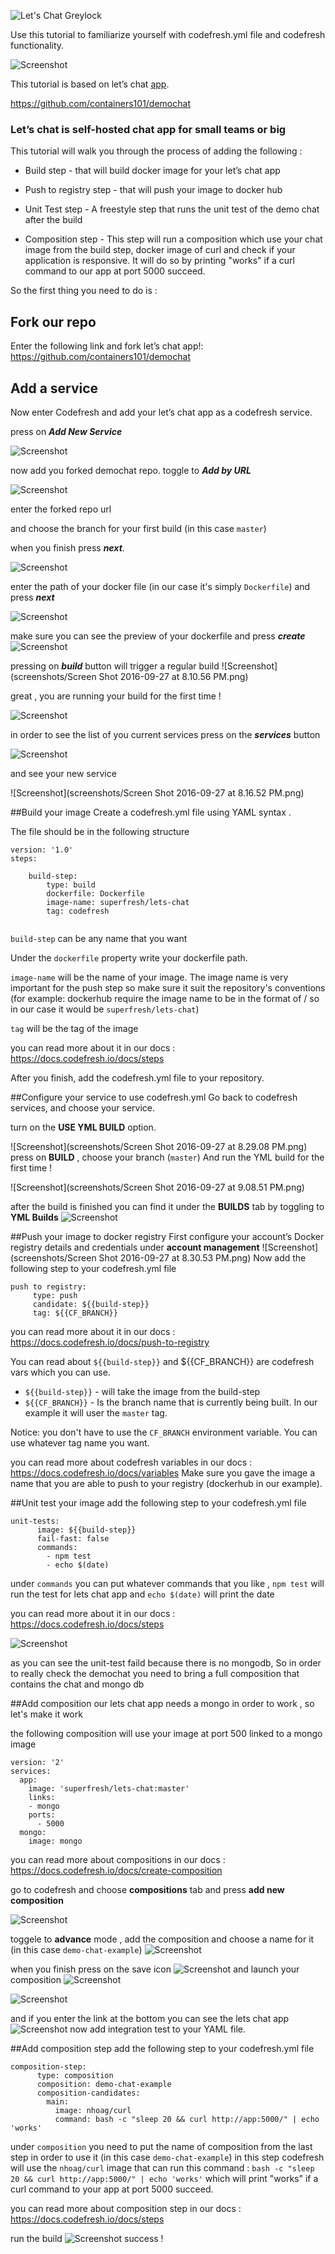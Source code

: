 ![Let's Chat Greylock](http://i.imgur.com/0a3l5VF.png)


Use this tutorial to familiarize yourself with codefresh.yml file and codefresh functionality.

![Screenshot](http://i.imgur.com/C4uMD67.png)


This tutorial is based on let’s chat [app].

https://github.com/containers101/demochat

### Let’s chat is self-hosted chat app for small teams or big

This tutorial will walk you through the process of adding the following :


* Build step - that will build docker image for your let’s chat app

* Push to registry step - that will push your image to docker hub

* Unit Test step - A freestyle step that runs the unit test of the demo chat after the build 

* Composition step - This step will run a composition which use your chat image from the build step, docker image of curl 
and check if your application is responsive. It will do so by printing "works" if a curl command to our app at port 5000 succeed.  

So the first thing you need to do is :

## Fork our repo  

Enter the following link and fork let’s chat app!: https://github.com/containers101/demochat


## Add a service
Now enter Codefresh and add your let’s chat app as a codefresh service.

press on ___Add New Service___

![Screenshot](http://i.imgur.com/2tGNxQu.png)


now add you forked demochat repo.
toggle to ___Add by URL___

![Screenshot](screenshots/2016-09-28_1522.png)

enter the forked repo url 

and choose the branch for your first build (in this case ```master```)


when you finish press ___next___.

![Screenshot](screenshots/2016-09-28_1536.png)

enter the path of your docker file (in our case it's simply ```Dockerfile```)
and press ___next___


![Screenshot](screenshots/2016-09-28_1639.png)

make sure you can see the preview of your dockerfile
and press ___create___
![Screenshot](screenshots/2016-09-28_1641.png)

pressing on ___build___  button will trigger a regular build 
![Screenshot](screenshots/Screen Shot 2016-09-27 at 8.10.56 PM.png)

great , you  are running  your build for the first time !


![Screenshot](screenshots/2016-09-29_15-27-53.png)


in order to see the list of you current services press on the ___services___ button

![Screenshot](screenshots/2016-09-29_1729.png)


and see your new service

![Screenshot](screenshots/Screen Shot 2016-09-27 at 8.16.52 PM.png)



##Build your image
Create a codefresh.yml file using YAML syntax .

The file should be in the following structure
```
version: '1.0'
steps:

    build-step:
        type: build
        dockerfile: Dockerfile
        image-name: superfresh/lets-chat
        tag: codefresh
     
 ```

```build-step``` can be any name that you want    

Under the ```dockerfile``` property write your dockerfile path.

```image-name``` will be the name of your image. The image name is very important for the push step so make sure it suit the repository's conventions (for example: dockerhub require the image name to be in the format of <user name>/<image name> so in our case it would be ```superfresh/lets-chat```)

```tag``` will be the tag of the image

you can read more about it in our docs :
https://docs.codefresh.io/docs/steps

After you finish, add the codefresh.yml file to your repository.

##Configure your service to use codefresh.yml
Go back to codefresh services, and choose your service. 
 
turn on the __USE YML BUILD__ option. 

![Screenshot](screenshots/Screen Shot 2016-09-27 at 8.29.08 PM.png)
press on __BUILD__ , choose your branch (```master```)
And run the YML build for the first time !


![Screenshot](screenshots/Screen Shot 2016-09-27 at 9.08.51 PM.png)

after the build is finished you can find it under the  __BUILDS__ tab by toggling to  __YML Builds__
![Screenshot](screenshots/2016-09-28_1852.png)

##Push your image to docker registry
First configure your account’s Docker registry details and credentials 
under __account management__
![Screenshot](screenshots/Screen Shot 2016-09-27 at 8.30.53 PM.png)
Now add the following step to your codefresh.yml file
```
push to registry:
     type: push
     candidate: ${{build-step}}
     tag: ${{CF_BRANCH}}
```

you can read more about it in our docs :
https://docs.codefresh.io/docs/push-to-registry

You can read about 
```${{build-step}}``` and ${{CF_BRANCH}} are codefresh vars which you can use.

* ```${{build-step}}``` - will take the image from the build-step
* ```${{CF_BRANCH}}``` - Is the branch name that is currently being built. In our example it will user the ```master``` tag. 

Notice: you don't have to use the ```CF_BRANCH``` environment variable. You can use whatever tag name you want.

you can read more about codefresh variables in our docs : 
 https://docs.codefresh.io/docs/variables
Make sure you gave the image a name that you are able to push to your registry (dockerhub in our example).

##Unit test your image
add the following step to your codefresh.yml file
```
unit-tests:
      image: ${{build-step}}
      fail-fast: false
      commands:
        - npm test
        - echo $(date)
```        
under ```commands```  you can put whatever commands that you like , ```npm test``` will run the 
test for lets chat app and ```echo $(date)``` will print the date
 
you can read more about it in our docs :
 https://docs.codefresh.io/docs/steps

![Screenshot](screenshots/2016-09-29_1539.png)
 
as you can see the unit-test faild because there is no mongodb,
So in order to really check the demochat you need to bring a full composition that contains the chat and mongo db


##Add composition 
our lets chat app needs a mongo in order to work , so let's make it work

the following composition will use your image at port 500 linked to a mongo image 
```
version: '2'
services:
  app:
    image: 'superfresh/lets-chat:master'
    links:
    - mongo
    ports:
      - 5000
  mongo:
    image: mongo
``` 
you can read more about compositions in our docs :
https://docs.codefresh.io/docs/create-composition

go to codefresh and choose  __compositions__ tab
and press __add new composition__ 

![Screenshot](screenshots/2016-09-28_1915.png)
 
 
toggele to __advance__ mode , add the composition 
and choose a name for it (in this case ```demo-chat-example```)
![Screenshot](screenshots/2016-09-28_1918.png)

when you finish press on the save icon ![Screenshot](screenshots/2016-09-28_1921.png)
and launch your composition ![Screenshot](screenshots/2016-09-29_1552.png)


![Screenshot](screenshots/2016-09-29_1549.png)

and if you enter the link at the bottom you can see the lets chat app
![Screenshot](screenshots/2016-09-29_1550.png)
now add integration test to your YAML file.

##Add composition step
add the following step to your codefresh.yml file


```
composition-step:
      type: composition
      composition: demo-chat-example
      composition-candidates:
        main:
          image: nhoag/curl
          command: bash -c "sleep 20 && curl http://app:5000/" | echo 'works'
```
under ```composition``` you need to put the name of composition from the last step in order to use it
(in this case ```demo-chat-example```)
in this step codefresh will use the ```nhoag/curl``` image that can run this command : ```bash -c "sleep 20 && curl http://app:5000/" | echo 'works'```
which will print "works" if a curl command to your app at port 5000 succeed.

you can read more about composition step in our docs :
 https://docs.codefresh.io/docs/steps

run the build
![Screenshot](screenshots/2016-09-29_1728.png)
success !


[app]: https://github.com/containers101/demochat

